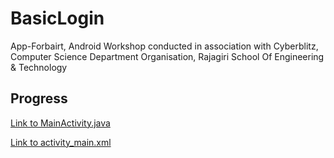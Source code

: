 # BasicLogin
App-Forbairt, Android Workshop conducted in association with Cyberblitz, Computer Science Department Organisation, Rajagiri School Of Engineering &amp; Technology

## Progress
[Link to MainActivity.java](https://github.com/iamjosephvarghese/BasicLogin/blob/master/app/src/main/java/rm/com/basiclogin/MainActivity.java)


[Link to activity_main.xml](https://github.com/iamjosephvarghese/BasicLogin/blob/master/app/src/main/res/layout/activity_main.xml)
